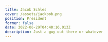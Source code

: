 ```yaml
---
title: Jacob Schles
cover: /assets/jackbob.png
position: President
former: false
date: 2022-06-29T04:40:16.013Z
description: Just a guy out there or whatever
---
```

